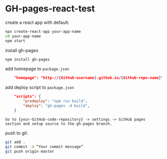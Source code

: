 # GH-pages-react-test

create a react app with default:

```bash
npx create-react-app your-app-name
cd your-app-name
npm start
```

install gh-pages

```bash
npm install gh-pages
```

add homepage to `package.json`

```json
    "homepage": "http://{Github-username}.github.io/{Github-repo-name}",
```

add deploy script to `package.json`

```json
    "scripts": {
        "predeploy": "npm run build",
        "deploy": "gh-pages -d build",
    }
```

`Go to {your-GitHub-code-repository} -> settings -> GitHub pages section and setup source to the gh-pages branch.`

push to git.

```bash
git add .
git commit -m “Your commit message”
git push origin master
```
